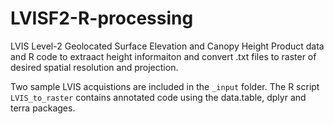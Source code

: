 # LVISF2-R-processing
LVIS Level-2 Geolocated Surface Elevation and Canopy Height Product data and R code to extraact height informaiton and convert .txt files to raster of desired spatial resolution and projection. 

Two sample LVIS acquistions are included in the `_input` folder. The R script `LVIS_to_raster` contains annotated code using the data.table, dplyr and terra packages. 
